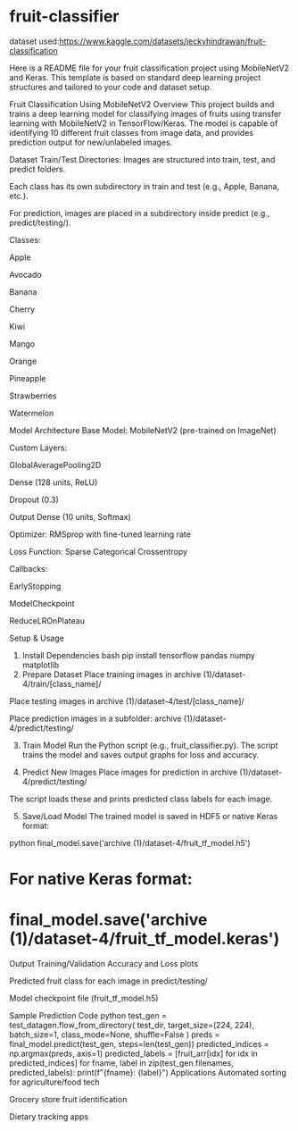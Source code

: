 # fruit-classifier

dataset used:https://www.kaggle.com/datasets/jeckyhindrawan/fruit-classification

Here is a README file for your fruit classification project using MobileNetV2 and Keras. This template is based on standard deep learning project structures and tailored to your code and dataset setup.

Fruit Classification Using MobileNetV2
Overview
This project builds and trains a deep learning model for classifying images of fruits using transfer learning with MobileNetV2 in TensorFlow/Keras. The model is capable of identifying 10 different fruit classes from image data, and provides prediction output for new/unlabeled images.

Dataset
Train/Test Directories:
Images are structured into train, test, and predict folders.

Each class has its own subdirectory in train and test (e.g., Apple, Banana, etc.).

For prediction, images are placed in a subdirectory inside predict (e.g., predict/testing/).

Classes:

Apple

Avocado

Banana

Cherry

Kiwi

Mango

Orange

Pineapple

Strawberries

Watermelon

Model Architecture
Base Model: MobileNetV2 (pre-trained on ImageNet)

Custom Layers:

GlobalAveragePooling2D

Dense (128 units, ReLU)

Dropout (0.3)

Output Dense (10 units, Softmax)

Optimizer: RMSprop with fine-tuned learning rate

Loss Function: Sparse Categorical Crossentropy

Callbacks:

EarlyStopping

ModelCheckpoint

ReduceLROnPlateau

Setup & Usage
1. Install Dependencies
bash
pip install tensorflow pandas numpy matplotlib
2. Prepare Dataset
Place training images in archive (1)/dataset-4/train/[class_name]/

Place testing images in archive (1)/dataset-4/test/[class_name]/

Place prediction images in a subfolder:
archive (1)/dataset-4/predict/testing/

3. Train Model
Run the Python script (e.g., fruit_classifier.py).
The script trains the model and saves output graphs for loss and accuracy.

4. Predict New Images
Place images for prediction in archive (1)/dataset-4/predict/testing/

The script loads these and prints predicted class labels for each image.

5. Save/Load Model
The trained model is saved in HDF5 or native Keras format:

python
final_model.save('archive (1)/dataset-4/fruit_tf_model.h5')
# For native Keras format:
# final_model.save('archive (1)/dataset-4/fruit_tf_model.keras')
Output
Training/Validation Accuracy and Loss plots

Predicted fruit class for each image in predict/testing/

Model checkpoint file (fruit_tf_model.h5)

Sample Prediction Code
python
test_gen = test_datagen.flow_from_directory(
    test_dir,
    target_size=(224, 224),
    batch_size=1,
    class_mode=None,
    shuffle=False
)
preds = final_model.predict(test_gen, steps=len(test_gen))
predicted_indices = np.argmax(preds, axis=1)
predicted_labels = [fruit_arr[idx] for idx in predicted_indices]
for fname, label in zip(test_gen.filenames, predicted_labels):
    print(f"{fname}: {label}")
Applications
Automated sorting for agriculture/food tech

Grocery store fruit identification

Dietary tracking apps

